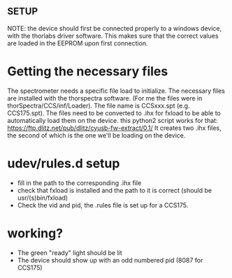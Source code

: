 ## SETUP
NOTE: the device should first be connected properly to a windows device, with the thorlabs driver software. This makes sure that the correct values are loaded in the EEPROM upon first connection.


# Getting the necessary files
The spectrometer needs a specific file load to initialize. The necessary files are installed with the thorspectra software.
(For me the files were in thorSpectra/CCS/inf/Loader). The file name is CCSxxx.spt (e.g. CCS175.spt).
The files need to be converted to .ihx for fxload to be able to automatically load them on the device. 
this python2 script works for that: https://ftp.dlitz.net/pub/dlitz/cyusb-fw-extract/0.1/
It creates two .ihx files, the second of which is the one we'll be loading on the device.

# udev/rules.d setup
- fill in the path to the corresponding .ihx file
- check that fxload is installed and the path to it is correct (should be usr/(s)bin/fxload)
- Check the vid and pid, the .rules file is set up for a CCS175.

# working?
- The green "ready" light should be lit
- The device should show up with an odd numbered pid (8087 for CCS175)